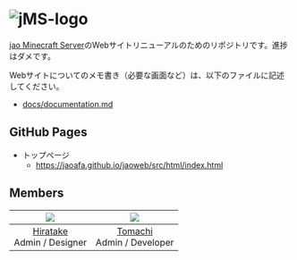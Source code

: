 # ![jMS-logo](https://user-images.githubusercontent.com/23224932/42416047-36adc45a-829f-11e8-9d05-46d566c437e8.png)

[jao Minecraft Server](https://jaoafa.com)のWebサイトリニューアルのためのリポジトリです。進捗はダメです。

Webサイトについてのメモ書き（必要な画面など）は、以下のファイルに記述してください。

- [docs/documentation.md](https://github.com/jaoafa/jaoweb/blob/master/docs/documentation.md)

## GitHub Pages

- トップページ
  - https://jaoafa.github.io/jaoweb/src/html/index.html

## Members

|![](https://avatars0.githubusercontent.com/u/23224932?s=80&v=4)|![](https://avatars2.githubusercontent.com/u/8929706?s=80&v=4)|
|:--:|:--:|
|[Hiratake](https://github.com/Hiratake)<br />Admin / Designer|[Tomachi](https://github.com/book000)<br />Admin / Developer|

